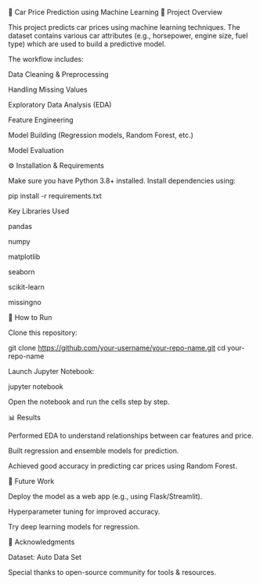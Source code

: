 🚗 Car Price Prediction using Machine Learning
📌 Project Overview

This project predicts car prices using machine learning techniques.
The dataset contains various car attributes (e.g., horsepower, engine size, fuel type) which are used to build a predictive model.

The workflow includes:

Data Cleaning & Preprocessing

Handling Missing Values

Exploratory Data Analysis (EDA)

Feature Engineering

Model Building (Regression models, Random Forest, etc.)

Model Evaluation

⚙️ Installation & Requirements

Make sure you have Python 3.8+ installed.
Install dependencies using:

pip install -r requirements.txt


Key Libraries Used

pandas

numpy

matplotlib

seaborn

scikit-learn

missingno

🚀 How to Run

Clone this repository:

git clone https://github.com/your-username/your-repo-name.git
cd your-repo-name


Launch Jupyter Notebook:

jupyter notebook


Open the notebook and run the cells step by step.

📊 Results

Performed EDA to understand relationships between car features and price.

Built regression and ensemble models for prediction.

Achieved good accuracy in predicting car prices using Random Forest.

📌 Future Work

Deploy the model as a web app (e.g., using Flask/Streamlit).

Hyperparameter tuning for improved accuracy.

Try deep learning models for regression.

🙌 Acknowledgments

Dataset: Auto Data Set

Special thanks to open-source community for tools & resources.
